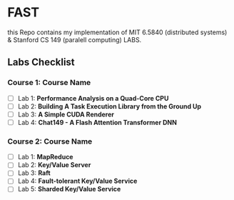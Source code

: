 # FAST
this Repo contains my implementation of MIT 6.5840 (distributed systems) &amp; Stanford CS 149 (paralell computing) LABS.
## Labs Checklist

### Course 1: **Course Name**
- [ ] Lab 1: **Performance Analysis on a Quad-Core CPU**
- [ ] Lab 2: **Building A Task Execution Library from the Ground Up**
- [ ] Lab 3: **A Simple CUDA Renderer**
- [ ] Lab 4: **Chat149 - A Flash Attention Transformer DNN**

### Course 2: **Course Name**
- [ ] Lab 1: **MapReduce**
- [ ] Lab 2: **Key/Value Server**
- [ ] Lab 3: **Raft**
- [ ] Lab 4: **Fault-tolerant Key/Value Service**
- [ ] Lab 5: **Sharded Key/Value Service**
